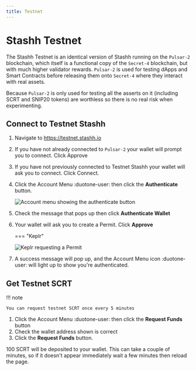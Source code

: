 ```yaml
---
title: Testnet
---
```


# Stashh Testnet

The Stashh Testnet is an identical version of Stashh running on the `Pulsar-2` blockchain, which itself is a functional copy of the `Secret-4` blockchain, but with much higher validator rewards. `Pulsar-2` is used for testing dApps and Smart Contracts before releasing them onto `Secret-4` where they interact with real assets.

Because `Pulsar-2` is only used for testing all the asserts on it (including SCRT and SNIP20 tokens) are worthless so there is no real risk when experimenting.
 
## Connect to Testnet Stashh

1. Navigate to https://testnet.stashh.io
2. If you have not already connected to `Pulsar-2` your wallet will prompt you to connect. Click Approve
3. If you have not previously connected to Testnet Stashh your wallet will ask you to connect. Click Connect.
4. Click the Account Menu :duotone-user: then click the **Authenticate** button.

    ![Account menu showing the authenticate button](/images/account-menu-unauthenticated.png#pop)

5. Check the message that pops up then click **Authenticate Wallet**
6. Your wallet will ask you to create a Permit. Click **Approve**

    === "Keplr"

    ![Keplr requesting a Permit](/images/keplr-query-permit.png#pop)

7. A success message will pop up, and the Account Menu icon :duotone-user: will light up to show you're authenticated.

## Get Testnet SCRT

!!! note

    You can request testnet SCRT once every 5 minutes

1.  Click the Account Menu :duotone-user: then click the **Request Funds** button
2.  Check the wallet address shown is correct
3.  Click the **Request Funds** button.

100 SCRT will be deposited to your wallet. This can take a couple of minutes, so if it doesn't appear immediately wait a few minutes then reload the page.